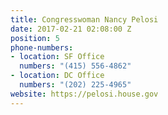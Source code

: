 ```yaml
---
title: Congresswoman Nancy Pelosi
date: 2017-02-21 02:08:00 Z
position: 5
phone-numbers:
- location: SF Office
  numbers: "(415) 556-4862"
- location: DC Office
  numbers: "(202) 225-4965"
website: https://pelosi.house.gov
---
```


